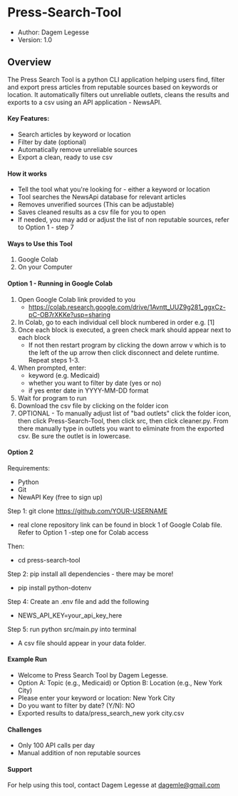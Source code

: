 # Press-Search-Tool
- Author: Dagem Legesse
- Version: 1.0
## Overview
The Press Search Tool is a python CLI application helping users find, filter and export press articles from reputable sources based on keywords or location. It automatically filters out unreliable outlets, cleans the results and exports to a csv using an API application - NewsAPI. 

#### Key Features:
- Search articles by keyword or location
- Filter by date (optional)
- Automatically remove unreliable sources
- Export a clean, ready to use csv

#### How it works
- Tell the tool what you're looking for - either a keyword or location
- Tool searches the NewsApi database for relevant articles
- Removes unverified sources (This can be adjustable)
- Saves cleaned results as a csv file for you to open
- If needed, you may add or adjust the list of non reputable sources, refer to Option 1 - step 7

#### Ways to Use this Tool
1. Google Colab
2. On your Computer

#### Option 1 - Running in Google Colab
1. Open Google Colab link provided to you
    - https://colab.research.google.com/drive/1Avntt_UUZ9g281_ggxCz-pC-OB7rXKKe?usp=sharing
2. In Colab, go to each individual cell block numbered in order e.g. [1]
3. Once each block is executed, a green check mark should appear next to each block
    - If not then restart program by clicking the down arrow v which is to the left of the up arrow then click disconnect and delete runtime. Repeat steps 1-3.
4. When prompted, enter:
    - keyword (e.g. Medicaid)
    - whether you want to filter by date (yes or no)
    - if yes enter date in YYYY-MM-DD format
5. Wait for program to run
6. Download the csv file by clicking on the folder icon
7. OPTIONAL - To manually adjust list of "bad outlets" click the folder icon, then click Press-Search-Tool, then click src, then click cleaner.py. From there manually type in outlets you want to eliminate from the exported csv. Be sure the outlet is in lowercase.

#### Option 2
Requirements:
- Python
- Git
- NewAPI Key (free to sign up)

Step 1:
git clone https://github.com/YOUR-USERNAME 
- real clone repository link can be found in block 1 of Google Colab file. Refer to Option 1 -step one for Colab access

Then:
- cd press-search-tool

Step 2:
pip install all dependencies - there may be more!
- pip install python-dotenv

Step 4:
Create an .env file and add the following
- NEWS_API_KEY=your_api_key_here

Step 5:
run python src/main.py into terminal
- A csv file should appear in your data folder.

#### Example Run
- Welcome to Press Search Tool by Dagem Legesse.
- Option A: Topic (e.g., Medicaid) or Option B: Location (e.g., New York City)
- Please enter your keyword or location: New York City
- Do you want to filter by date? (Y/N): NO
- Exported results to data/press_search_new york city.csv

#### Challenges
- Only 100 API calls per day
- Manual addition of non reputable sources


#### Support 
For help using this tool, contact Dagem Legesse at dagemle@gmail.com








